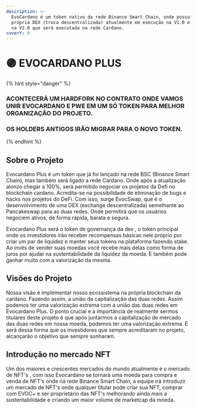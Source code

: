 ```yaml
---
description: >-
  EvoCardano é um token nativo da rede Binance Smart Chain, onde possui sua
  própria DEX (troca descentralizada) atualmente em execução na V1.0 e em breve
  na V2.0 que será executada na rede Cardano.
coverY: 0
---
```


# 🟣 EVOCARDANO PLUS

{% hint style="danger" %}
### ACONTECERÁ UM HARDFORK NO CONTRATO ONDE VAMOS UNIR  EVOCARDANO E PWE EM UM SÓ TOKEN PARA MELHOR ORGANIZAÇÃO DO PROJETO.&#x20;

### OS HOLDERS ANTIGOS IRÃO MIGRAR PARA O NOVO TOKEN.&#x20;
{% endhint %}

## Sobre o Projeto

Evocardano Plus é um token que já foi lançado na rede BSC (Binance Smart Chain), mas também será ligado a rede Cardano. Onde após a atualização alonzo chegar a 100%, será permitido negociar os projetos da Defi no blockchain cardano. Acredita-se na possibilidade de eliminação de bugs e hacks nos projetos do DeFi. Com isso, surge EvocSwap, que é o desenvolvimento de uma DEX (exchange descentralizada) semelhante ao Pancakeswap  para as duas redes. Onde permitirá que os usuários negociem ativos, de forma rápida, barata e segura.

Evocardano Plus será o token de governança da dex , o token principal onde os investidores irão receber recompensas básicas nele próprio por criar um par de liquidez e manter seus tokens na plataforma fazendo stake. Ao invés de vender suas moedas você recebe mais delas como forma de juros por ajudar na sustentabilidade da liquidez da moeda. E também pode ganhar muito com a valorização da mesma.

## Visões do Projeto

Nossa visão é implementar nosso ecossistema na própria blockchain da cardano. Fazendo assim, a união da capitalização das duas redes. Assim podemos ter uma valorização extrema com a união das duas redes em Evocardano Plus. O ponto crucial e a importância de realmente sermos titulares deste projeto é que após juntarmos a capitalização de mercado das duas redes em nossa moeda, podemos ter uma valorização extrema. E será dessa forma que os investidores que sempre acreditaram no projeto, alcançarão o objetivo que sempre sonharam.

## Introdução no mercado NFT

Um dos maiores e crescentes mercados do mundo atualmente é o mercado de NFT's , com isso Evocardano se tornará uma moeda para compra e venda de NFT's onde na rede Binance Smart Chain, a equipe irá introduzir um mercado de NFT's onde qualquer titular pode criar sua NFT, comprar com EVOC+ e ser proprietário das NFT's melhorando ainda mais a sustentabilidade e criando um maior volume de marketcap da moeda.
